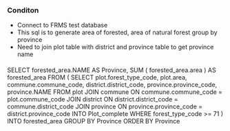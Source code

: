 ### Conditon
- Connect to FRMS test database
- This sql is to generate area of forested, area of natural forest group by province
- Need to join plot table with district and province table to get province name
####

SELECT
	forested_area.NAME AS Province,
	SUM ( forested_area.area ) AS forested_area 
FROM
	(
SELECT
	plot.forest_type_code,
	plot.area,
	commune.commune_code,
	district.district_code,
	province.province_code,
	province.NAME 
FROM
	plot
	JOIN commune ON commune.commune_code = plot.commune_code
	JOIN district ON district.district_code = commune.district_code
	JOIN province ON province.province_code = district.province_code INTO Plot_complete 
WHERE
	forest_type_code >= 71 
	) INTO forested_area 
GROUP BY
	Province 
ORDER BY
	Province
